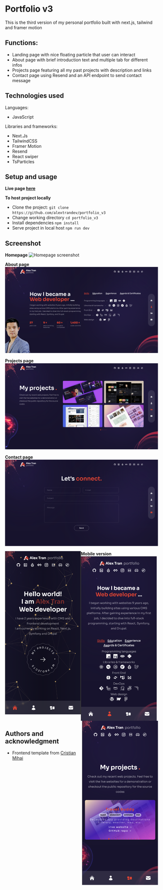 # Portfolio v3
This is the third version of my personal portfolio built with next.js, tailwind and framer motion

## Functions:
- Landing page with nice floating particle that user can interact
- About page with brief introduction text and multiple tab for different infos
- Projects page featuring all my past projects with description and links
- Contact page using Resend and an API endpoint to send contact message

## Technologies used
Languages:
- JavaScript

Libraries and frameworks:

- Next.Js
- TailwindCSS
- Framer Motion
- Resend
- React swiper
- TsParticles

## Setup and usage

**Live page [here](https://alextran.dev)**

**To host project locally**
- Clone the project: ```git clone https://github.com/alextrandev/portfolio_v3```
- Change working directory ```cd portfolio_v3```
- Install dependencies ```npm install```
- Serve project in local host ```npm run dev```

## Screenshot
**Homepage**
![Homepage screenshot](assets/screenshot/screenshot-homepage.png)

**About page**
![About page screenshot](assets/screenshot/screenshot-aboutpage.png)

**Projects page**
![Projects page screenshot](assets/screenshot/screenshot-projectpage.png)

**Contact page**
![Contact page screenshot](assets/screenshot/screenshot-contactpage.png)

**Mobile version**
<img align="left" src="./assets/screenshot/screenshot-homepage-mobile.png" width="250">
<img align="center" src="./assets/screenshot/screenshot-aboutpage-mobile.png" width="250">
<img align="right" src="./assets/screenshot/screenshot-projectpage-mobile.png" width="250">

## Authors and acknowledgment

- Frontend template from [Cristian Mihai](https://www.youtube.com/@cristianmihai01)
